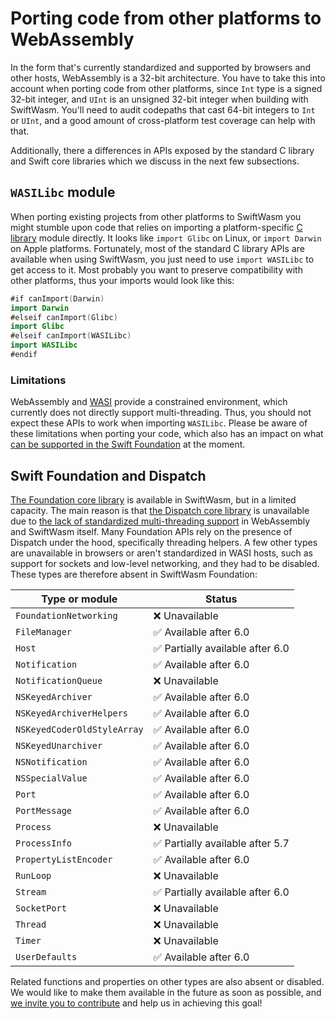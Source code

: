 # Porting code from other platforms to WebAssembly

In the form that's currently standardized and supported by browsers and other hosts, WebAssembly
is a 32-bit architecture. You have to take this into account when porting code from other
platforms, since `Int` type is a signed 32-bit integer, and `UInt` is an unsigned 32-bit integer
when building with SwiftWasm. You'll need to audit codepaths that cast 64-bit integers to `Int`
or `UInt`, and a good amount of cross-platform test coverage can help with that.

Additionally, there a differences in APIs exposed by the standard C library and Swift core
libraries which we discuss in the next few subsections.

## `WASILibc` module

When porting existing projects from other platforms to SwiftWasm you might stumble upon code that
relies on importing a platform-specific [C
library](https://en.wikipedia.org/wiki/C_standard_library) module directly. It looks like `import
Glibc` on Linux, or `import Darwin` on Apple platforms. Fortunately, most of the standard C library
APIs are available when using SwiftWasm, you just need to use `import WASILibc` to get access to it.
Most probably you want to preserve compatibility with other platforms, thus your imports would look
like this:

```swift
#if canImport(Darwin)
import Darwin
#elseif canImport(Glibc)
import Glibc
#elseif canImport(WASILibc)
import WASILibc
#endif
```

### Limitations

WebAssembly and [WASI](https://wasi.dev/) provide a constrained environment, which currently does
not directly support multi-threading. Thus, you should not
expect these APIs to work when importing `WASILibc`. Please be aware of these limitations when
porting your code, which also has an impact on what [can be supported in the Swift
Foundation](#swift-foundation-and-dispatch) at the moment.

## Swift Foundation and Dispatch

[The Foundation core library](https://swift.org/core-libraries/#foundation) is available in
SwiftWasm, but in a limited capacity. The main reason is that [the Dispatch core
library](https://swift.org/core-libraries/#libdispatch) is unavailable due to [the lack of 
standardized multi-threading support](https://github.com/swiftwasm/swift/issues/1887) in WebAssembly
and SwiftWasm itself. Many Foundation APIs rely on the presence of Dispatch under the hood,
specifically threading helpers. A few other types are unavailable in browsers
or aren't standardized in WASI hosts, such as support for sockets and low-level networking,
and they had to be disabled. These types are therefore absent in SwiftWasm Foundation:

| Type or module | Status |
|----------------|--------|
| `FoundationNetworking` | ❌ Unavailable |
| `FileManager` | ✅ Available after 6.0 |
| `Host` | ✅ Partially available after 6.0 |
| `Notification` | ✅ Available after 6.0 |
| `NotificationQueue` | ❌ Unavailable |
| `NSKeyedArchiver` | ✅ Available after 6.0 |
| `NSKeyedArchiverHelpers` | ✅ Available after 6.0 |
| `NSKeyedCoderOldStyleArray` | ✅ Available after 6.0 |
| `NSKeyedUnarchiver` | ✅ Available after 6.0 |
| `NSNotification` | ✅ Available after 6.0 |
| `NSSpecialValue` | ✅ Available after 6.0 |
| `Port` | ✅ Available after 6.0 |
| `PortMessage` | ✅ Available after 6.0 |
| `Process` | ❌ Unavailable |
| `ProcessInfo` | ✅ Partially available after 5.7 |
| `PropertyListEncoder` | ✅ Available after 6.0 |
| `RunLoop` | ❌ Unavailable |
| `Stream` | ✅ Partially available after 6.0 |
| `SocketPort` | ❌ Unavailable |
| `Thread` | ❌ Unavailable |
| `Timer` | ❌ Unavailable |
| `UserDefaults` | ✅ Available after 6.0 |

Related functions and properties on other types are also absent or disabled. We would like to make
them available in the future as soon as possible, and [we invite you to 
contribute](../contribution-guide/index.md) and help us in achieving this goal!

